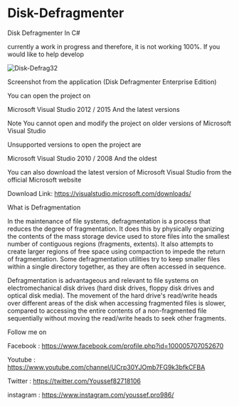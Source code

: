 # Disk-Defragmenter
Disk Defragmenter In C#

 currently a work in progress and therefore, it is not working 100%. If you would like to help develop
 
 ![Disk-Defrag32](https://user-images.githubusercontent.com/72635460/132958961-64afc036-6d3c-4358-b582-d78e1d95788e.PNG)

Screenshot from the application (Disk Defragmenter Enterprise Edition)

You can open the project on

Microsoft Visual Studio 2012 / 2015 And the latest versions

Note You cannot open and modify the project on older versions of Microsoft Visual Studio

Unsupported versions to open the project are

Microsoft Visual Studio 2010 / 2008 And the oldest

You can also download the latest version of Microsoft Visual Studio from the official Microsoft website

Download Link: https://visualstudio.microsoft.com/downloads/

What is Defragmentation

In the maintenance of file systems, defragmentation is a process that reduces the degree of fragmentation. It does this by physically organizing the contents of the mass storage device used to store files into the smallest number of contiguous regions (fragments, extents). It also attempts to create larger regions of free space using compaction to impede the return of fragmentation. Some defragmentation utilities try to keep smaller files within a single directory together, as they are often accessed in sequence.

Defragmentation is advantageous and relevant to file systems on electromechanical disk drives (hard disk drives, floppy disk drives and optical disk media). The movement of the hard drive's read/write heads over different areas of the disk when accessing fragmented files is slower, compared to accessing the entire contents of a non-fragmented file sequentially without moving the read/write heads to seek other fragments.

Follow me on

Facebook : https://www.facebook.com/profile.php?id=100005707052670

Youtube : https://www.youtube.com/channel/UCrp30YJOmb7FG9k3bfkCFBA

Twitter : https://twitter.com/Youssef82718106

instagram : https://www.instagram.com/youssef.pro986/


